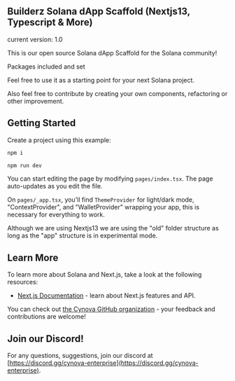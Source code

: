 ## Builderz Solana dApp Scaffold (Nextjs13, Typescript & More)
current version: 1.0

This is our open source Solana dApp Scaffold for the Solana community!

Packages included and set 

Feel free to use it as a starting point for your next Solana project.


Also feel free to contribute by creating your own components, refactoring or other improvement.


## Getting Started

Create a project using this example:


```bash
npm i 
```

```bash
npm run dev
```

You can start editing the page by modifying `pages/index.tsx`. The page auto-updates as you edit the file.

On `pages/_app.tsx`, you'll find `ThemeProvider` for light/dark mode, "ContextProvider", and "WalletProvider" wrapping your app, this is necessary for everything to work.

Although we are using Nextjs13 we are using the "old" folder structure as long as the "app" structure is in experimental mode.

## Learn More

To learn more about Solana and Next.js, take a look at the following resources:


- [Next.js Documentation](https://nextjs.org/docs) - learn about Next.js features and API.

You can check out [the Cynova GitHub organization](https://github.com/cynova-enterprise) - your feedback and contributions are welcome!

## Join our Discord!

For any questions, suggestions, join our discord at [https://discord.gg/cynova-enterprise](https://discord.gg/cynova-enterprise).
